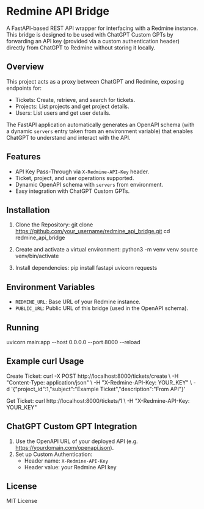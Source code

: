 # Redmine API Bridge

A FastAPI-based REST API wrapper for interfacing with a Redmine instance. This bridge is designed to be used with ChatGPT Custom GPTs by forwarding an API key (provided via a custom authentication header) directly from ChatGPT to Redmine without storing it locally.

## Overview

This project acts as a proxy between ChatGPT and Redmine, exposing endpoints for:

- Tickets: Create, retrieve, and search for tickets.
- Projects: List projects and get project details.
- Users: List users and get user details.

The FastAPI application automatically generates an OpenAPI schema (with a dynamic `servers` entry taken from an environment variable) that enables ChatGPT to understand and interact with the API.

## Features

- API Key Pass-Through via `X-Redmine-API-Key` header.
- Ticket, project, and user operations supported.
- Dynamic OpenAPI schema with `servers` from environment.
- Easy integration with ChatGPT Custom GPTs.

## Installation

1. Clone the Repository:
   git clone https://github.com/your_username/redmine_api_bridge.git
   cd redmine_api_bridge

2. Create and activate a virtual environment:
   python3 -m venv venv
   source venv/bin/activate

3. Install dependencies:
   pip install fastapi uvicorn requests

## Environment Variables

- `REDMINE_URL`: Base URL of your Redmine instance.
- `PUBLIC_URL`: Public URL of this bridge (used in the OpenAPI schema).

## Running

uvicorn main:app --host 0.0.0.0 --port 8000 --reload

## Example curl Usage

Create Ticket:
curl -X POST http://localhost:8000/tickets/create \\
     -H "Content-Type: application/json" \\
     -H "X-Redmine-API-Key: YOUR_KEY" \\
     -d '{"project_id":1,"subject":"Example Ticket","description":"From API"}'

Get Ticket:
curl http://localhost:8000/tickets/1 \\
     -H "X-Redmine-API-Key: YOUR_KEY"

## ChatGPT Custom GPT Integration

1. Use the OpenAPI URL of your deployed API (e.g. https://yourdomain.com/openapi.json).
2. Set up Custom Authentication:
   - Header name: `X-Redmine-API-Key`
   - Header value: your Redmine API key

## License

MIT License
